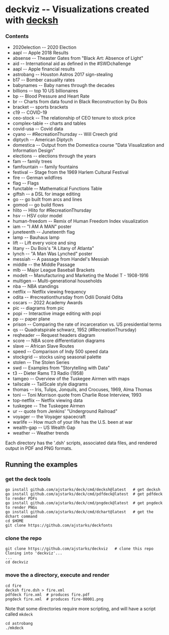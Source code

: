 # deckviz -- Visualizations created with [decksh](https://github.com/ajstarks/deck/blob/master/cmd/decksh/README.md)

### Contents

* 2020election -- 2020 Election
* aapl -- Apple 2018 Results
* absense -- Theaster Gates from "Black Art: Absence of Light"
* aid -- International aid as defined in the #SWDchallenge
* aapl -- Apple financial results
* astrobang -- Houston Astros 2017 sign-stealing
* b17 -- Bomber casuality rates
* babynames -- Baby names through the decades
* billions -- top 10 US billionaires
* bp -- Blood Pressure and Heart Rate
* br -- Charts from data found in Black Reconstruction by Du Bois
* bracket -- sports brackets
* c19 -- COVID-19
* ceo-stock -- The relationship of CEO tenure to stock price
* complex-table -- charts and tables
* covid-usa -- Covid data
* cyano -- #RecreationThursday -- Will Creech grid
* diptych -- American Diptych
* domestica -- Output from the Domestica course "Data Visualization and Information Design"
* elections -- elections through the years
* fam -- family trees
* famfountain -- family fountains
* festival -- Stage from the 1969 Harlem Cultural Festival
* fire -- German wildfires
* flag -- Flags
* functable -- Mathematical Functions Table
* giftsh -- a DSL for image editing
* go -- go built from arcs and lines
* gomod -- go build flows
* hlito -- Hlito for #RecreationThursday
* hsv -- HSV color model
* human-freedom -- Remix of Human Freedom Index visualization
* iam -- "I AM A MAN" poster
* juneteenth -- Juneteenth flag
* lamp -- Bauhaus lamp
* lift -- Lift every voice and sing
* litany -- Du Bois's "A Litany of Atlanta"
* lynch -- "A Man Was Lynched" poster
* messiah -- A passage from Handel's Messiah
* middle -- the Middle Passage
* mlb -- Major League Baseball Brackets
* modelt -- Manufacturing and Marketing the Model T - 1908-1916
* multigen -- Multi-generational households
* nba -- NBA standings
* netflix -- Netflix viewing frequency
* odita -- #recreationthursday from Odili Donald Odita
* oscars -- 2022 Academy Awards
* pic -- diagrams from pic
* popi -- Interactive image editing with popi
* pp -- paper plane
* prison -- Comparing the rate of incarceration vs. US presidential terms
* qs --  Quadratspirale schwarz, 1952 (#RecreationThursday)
* reqheader -- Request headers diagram
* score -- NBA score differentiation diagrams
* slave -- African Slave Routes
* speed -- Comparison of Indy 500 speed data
* stockgrid -- stocks using seasonal palette
* stolen -- The Stolen Series
* swd -- Examples from "Storytelling with Data"
* t3 -- Dieter Rams T3 Radio (1958)
* tamgeo -- Overview of the Tuskegee Airmen with maps
* tailscale -- TailScale style diagrams
* thomas -- Iris, Tulips, Jonquils, and Crocuses, 1969, Alma Thomas
* toni -- Toni Morrison quote from Charlie Rose Interview, 1993
* top-netflix -- Netflix viewing data
* tuskegee -- The Tuskegee Airmen
* ur -- quote from Jenkins' "Underground Railroad"
* voyager -- the Voyager spacecraft
* warlife -- How much of your life has the U.S. been at war
* wealth-gap -- US Wealth Gap
* weather -- Weather trends

Each directory has the '.dsh' scripts, associated data files, and rendered output in PDF and PNG formats.

## Running the examples

### get the deck tools

	go install github.com/ajstarks/deck/cmd/decksh@latest	# get decksh
	go install github.com/ajstarks/deck/cmd/pdfdeck@latest  # get pdfdeck to render PDFs
	go install github.com/ajstarks/deck/cmd/pngdeck@latest	# get pngdeck to render PNGs
	go install github.com/ajstarks/deck/cmd/dchart@latest   # get the dchart command
	cd $HOME
	git clone https://github.com/ajstarks/deckfonts
	
### clone the repo
	
	git clone https://github.com/ajstarks/deckviz	# clone this repo
	Cloning into 'deckviz'...
	...
	cd deckviz
	
### move the a directory, execute and render

	cd fire
	decksh fire.dsh > fire.xml
	pdfdeck fire.xml  # produces fire.pdf
	pngdeck fire.xml  # produces fire-00001.png

Note that some directories require more scripting, and will have a script called ```mkdeck```

	cd astrobang
	./mkdeck
	

	


